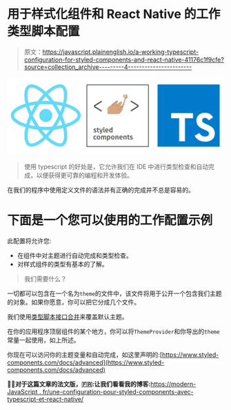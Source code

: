 # 用于样式化组件和 React Native 的工作类型脚本配置

> 原文：<https://javascript.plainenglish.io/a-working-typescript-configuration-for-styled-components-and-react-native-41176c1f9cfe?source=collection_archive---------4----------------------->

![](img/47ab613c7349c6826de8908ccd4044ed.png)

> 使用 typescript 的好处是，它允许我们在 IDE 中进行类型检查和自动完成，以便获得更可靠的编程和开发体验。

在我们的程序中使用定义文件的语法并有正确的完成并不总是容易的。

# 下面是一个您可以使用的工作配置示例

此配置将允许您:

*   在组件中对主题进行自动完成和类型检查。
*   对样式组件的类型有基本的了解。

> 我们需要什么？

一切都可以包含在一个名为`theme`的文件中，该文件将用于公开一个包含我们主题的对象。如果你愿意，你可以把它分成几个文件。

我们使用[类型脚本接口合并](https://www.typescriptlang.org/docs/handbook/declaration-merging.html)来覆盖默认主题。

在你的应用程序顶层组件的某个地方，你可以将`ThemeProvider`和你导出的`theme`常量一起使用，如上所述。

你现在可以访问你的主题变量和自动完成，如这里声明的:[https://www.styled-components.com/docs/advanced](https://www.styled-components.com/docs/advanced)

**👋🏻对于这篇文章的法文版，🇫🇷:让我们看看我的博客:**[https://modern-JavaScript . fr/une-configuration-pour-styled-components-avec-typescript-et-react-native/](https://modern-javascript.fr/une-configuration-pour-styled-components-avec-typescript-et-react-native/)